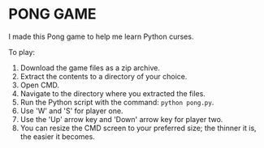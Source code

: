 # PONG GAME

I made this Pong game to help me learn Python curses.

To play:

1. Download the game files as a zip archive.
2. Extract the contents to a directory of your choice.
3. Open CMD.
4. Navigate to the directory where you extracted the files.
5. Run the Python script with the command: `python pong.py`.
6. Use 'W' and 'S' for player one.
7. Use the 'Up' arrow key and 'Down' arrow key for player two.
8. You can resize the CMD screen to your preferred size; the thinner it is, the easier it becomes.

